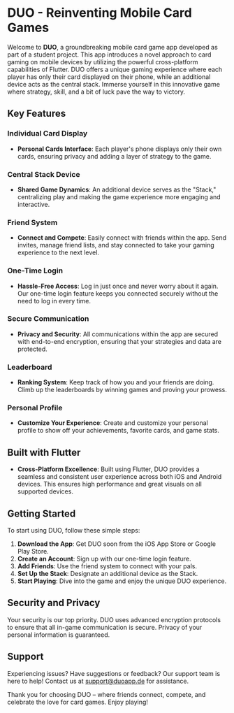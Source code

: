 # DUO - Reinventing Mobile Card Games

Welcome to **DUO**, a groundbreaking mobile card game app developed as part of a student project. This app introduces a novel approach to card gaming on mobile devices by utilizing the powerful cross-platform capabilities of Flutter. DUO offers a unique gaming experience where each player has only their card displayed on their phone, while an additional device acts as the central stack. Immerse yourself in this innovative game where strategy, skill, and a bit of luck pave the way to victory.

## Key Features

### Individual Card Display
- **Personal Cards Interface**: Each player's phone displays only their own cards, ensuring privacy and adding a layer of strategy to the game.

### Central Stack Device
- **Shared Game Dynamics**: An additional device serves as the "Stack," centralizing play and making the game experience more engaging and interactive.

### Friend System
- **Connect and Compete**: Easily connect with friends within the app. Send invites, manage friend lists, and stay connected to take your gaming experience to the next level.

### One-Time Login
- **Hassle-Free Access**: Log in just once and never worry about it again. Our one-time login feature keeps you connected securely without the need to log in every time.

### Secure Communication
- **Privacy and Security**: All communications within the app are secured with end-to-end encryption, ensuring that your strategies and data are protected.

### Leaderboard
- **Ranking System**: Keep track of how you and your friends are doing. Climb up the leaderboards by winning games and proving your prowess.

### Personal Profile
- **Customize Your Experience**: Create and customize your personal profile to show off your achievements, favorite cards, and game stats.

## Built with Flutter

- **Cross-Platform Excellence**: Built using Flutter, DUO provides a seamless and consistent user experience across both iOS and Android devices. This ensures high performance and great visuals on all supported devices.

## Getting Started

To start using DUO, follow these simple steps:
1. **Download the App**: Get DUO soon from the iOS App Store or Google Play Store.
2. **Create an Account**: Sign up with our one-time login feature.
3. **Add Friends**: Use the friend system to connect with your pals.
4. **Set Up the Stack**: Designate an additional device as the Stack.
5. **Start Playing**: Dive into the game and enjoy the unique DUO experience.

## Security and Privacy

Your security is our top priority. DUO uses advanced encryption protocols to ensure that all in-game communication is secure. Privacy of your personal information is guaranteed.

## Support

Experiencing issues? Have suggestions or feedback? Our support team is here to help! Contact us at [support@duoapp.de](mailto:support@duoapp.de) for assistance.



Thank you for choosing DUO – where friends connect, compete, and celebrate the love for card games. Enjoy playing!
